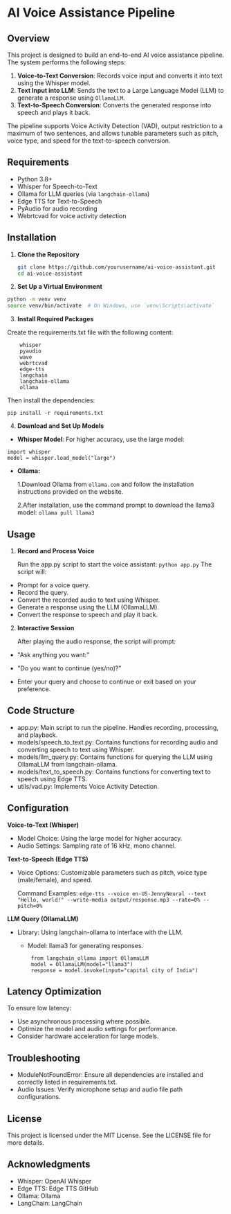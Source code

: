 
# AI Voice Assistance Pipeline

## Overview

This project is designed to build an end-to-end AI voice assistance pipeline. The system performs the following steps:
1. **Voice-to-Text Conversion**: Records voice input and converts it into text using the Whisper model.
2. **Text Input into LLM**: Sends the text to a Large Language Model (LLM) to generate a response using `OllamaLLM`.
3. **Text-to-Speech Conversion**: Converts the generated response into speech and plays it back.

The pipeline supports Voice Activity Detection (VAD), output restriction to a maximum of two sentences, and allows tunable parameters such as pitch, voice type, and speed for the text-to-speech conversion.

## Requirements

- Python 3.8+
- Whisper for Speech-to-Text
- Ollama for LLM queries (via `langchain-ollama`)
- Edge TTS for Text-to-Speech
- PyAudio for audio recording
- Webrtcvad for voice activity detection

## Installation

1. **Clone the Repository**

   ```bash
   git clone https://github.com/yourusername/ai-voice-assistant.git
   cd ai-voice-assistant

2.  **Set Up a Virtual Environment**
   ```bash
   python -m venv venv
   source venv/bin/activate  # On Windows, use `venv\Scripts\activate`
  ```
3. **Install Required Packages**

Create the requirements.txt file with the following content:

``` 
    whisper
    pyaudio
    wave
    webrtcvad
    edge-tts
    langchain
    langchain-ollama
    ollama
 ```
Then install the dependencies:


```pip install -r requirements.txt```

4. **Download and Set Up Models**

- **Whisper Model**: For higher accuracy, use the large model:

```
import whisper
model = whisper.load_model("large")
```

- **Ollama:** 

   1.Download Ollama from ```ollama.com``` and follow the installation instructions provided on the website.

   2.After installation, use the command prompt to download the llama3 model:
```ollama pull llama3```


## Usage

1. **Record and Process Voice**

    Run the app.py script to start the voice assistant:
```python app.py```
The script will:

- Prompt for a voice query.
- Record the query.
- Convert the recorded audio to text using Whisper.
- Generate a response using the LLM (OllamaLLM).
- Convert the response to speech and play it back.

2. **Interactive Session**

   After playing the audio response, the script will prompt:

- "Ask anything you want:"
- "Do you want to continue (yes/no)?"

- Enter your query and choose to continue or exit based on your preference.

## Code Structure
- app.py: Main script to run the pipeline. Handles recording, processing, and playback.
- models/speech_to_text.py: Contains functions for recording audio and converting speech to text using Whisper.
- models/llm_query.py: Contains functions for querying the LLM using OllamaLLM from langchain-ollama.
- models/text_to_speech.py: Contains functions for converting text to speech using Edge TTS.
- utils/vad.py: Implements Voice Activity Detection.

## Configuration

**Voice-to-Text (Whisper)**
- Model Choice: Using the large model for higher accuracy.
- Audio Settings: Sampling rate of 16 kHz, mono channel. 

**Text-to-Speech (Edge TTS)**
- Voice Options: Customizable parameters such as pitch, voice type (male/female), and speed.

    Command Examples:
   ```edge-tts --voice en-US-JennyNeural --text "Hello, world!" --write-media output/response.mp3 --rate=0% --pitch=0%```


**LLM Query (OllamaLLM)**
- Library: Using langchain-ollama to interface with the LLM.

  - Model: llama3 for generating responses.
     ```
      from langchain_ollama import OllamaLLM
      model = OllamaLLM(model="llama3")
      response = model.invoke(input="capital city of India")
  
## Latency Optimization
  To ensure low latency:

- Use asynchronous processing where possible.
- Optimize the model and audio settings for performance.
- Consider hardware acceleration for large models.

## Troubleshooting
- ModuleNotFoundError: Ensure all dependencies are installed and correctly listed in requirements.txt.
-  Audio Issues: Verify microphone setup and audio file path configurations.

## License
This project is licensed under the MIT License. See the LICENSE file for more details.

## Acknowledgments
- Whisper: OpenAI Whisper
- Edge TTS: Edge TTS GitHub
- Ollama: Ollama
- LangChain: LangChain
